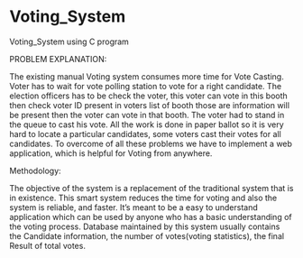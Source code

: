 # Voting_System
Voting_System using C program

PROBLEM EXPLANATION:

The existing manual Voting system consumes more time for Vote Casting. Voter has to wait for vote polling station to vote for a right candidate. The election officers has to be check the voter, this voter can vote in this booth then check voter ID present in voters list of booth those are information will be present then the voter can vote in that booth. The voter had to stand in the queue to cast his vote. All the work is done in paper ballot so it is very hard to locate a particular candidates, some voters cast their votes for all candidates. To overcome of all these problems we have to implement a web application, which is helpful for Voting from anywhere.

Methodology:

The objective of the system is a replacement of the traditional system that is in existence. This smart system reduces the time for voting and also the system is reliable, and faster. It’s meant to be a easy to understand application which can be used by anyone who has a basic understanding of the voting process. Database maintained by this system usually contains the Candidate information, the number of votes(voting statistics), the final Result of total votes.  

